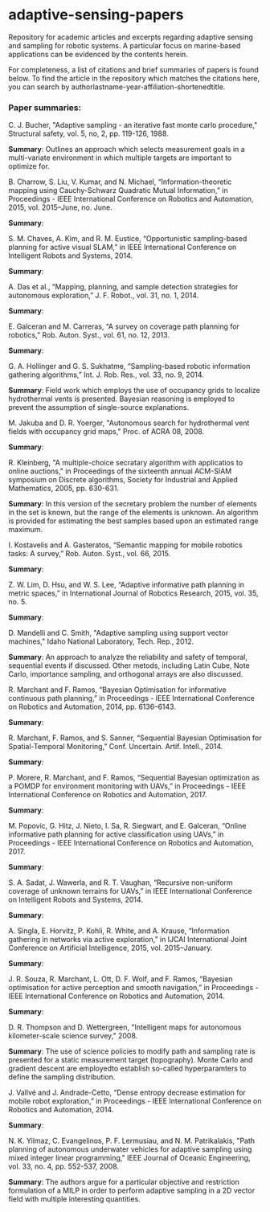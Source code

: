 # adaptive-sensing-papers
Repository for academic articles and excerpts regarding adaptive sensing and sampling for robotic systems. A particular focus on marine-based applications can be evidenced by the contents herein. 

For completeness, a list of citations and brief summaries of papers is found below. To find the article in the repository which matches the citations here, you can search by authorlastname-year-affiliation-shortenedtitle.

### Paper summaries:
C. J. Bucher, "Adaptive sampling - an iterative fast monte carlo procedure," Structural safety, vol. 5, no, 2, pp. 119-126, 1988.

**Summary**: Outlines an approach which selects measurement goals in a multi-variate environment in which multiple targets are important to optimize for.


B. Charrow, S. Liu, V. Kumar, and N. Michael, “Information-theoretic mapping using Cauchy-Schwarz Quadratic Mutual Information,” in Proceedings - IEEE International Conference on Robotics and Automation, 2015, vol. 2015–June, no. June.

**Summary**:


S. M. Chaves, A. Kim, and R. M. Eustice, “Opportunistic sampling-based planning for active visual SLAM,” in IEEE International Conference on Intelligent Robots and Systems, 2014.

**Summary**:


A. Das et al., “Mapping, planning, and sample detection strategies for autonomous exploration,” J. F. Robot., vol. 31, no. 1, 2014.

**Summary**:


E. Galceran and M. Carreras, “A survey on coverage path planning for robotics,” Rob. Auton. Syst., vol. 61, no. 12, 2013.

**Summary**:


G. A. Hollinger and G. S. Sukhatme, “Sampling-based robotic information gathering algorithms,” Int. J. Rob. Res., vol. 33, no. 9, 2014.

**Summary**: Field work which employs the use of occupancy grids to localize hydrothermal vents is presented. Bayesian reasoning is employed to prevent the assumption of single-source explanations.


M. Jakuba and D. R. Yoerger, "Autonomous search for hydrothermal vent fields with occupancy grid maps," Proc. of ACRA 08, 2008.

**Summary**: 

R. Kleinberg, "A multiple-choice secratary algorithm with applicatios to online auctions," in Proceedings of the sixteenth annual ACM-SIAM symposium on Discrete algorithms, Society for Industrial and Applied Mathematics, 2005, pp. 630-631.

**Summary**: In this version of the secretary problem the number of elements in the set is known, but the range of the elements is unknown. An algorithm is provided for estimating the best samples based upon an estimated range maximum.


I. Kostavelis and A. Gasteratos, “Semantic mapping for mobile robotics tasks: A survey,” Rob. Auton. Syst., vol. 66, 2015.

**Summary**:


Z. W. Lim, D. Hsu, and W. S. Lee, “Adaptive informative path planning in metric spaces,” in International Journal of Robotics Research, 2015, vol. 35, no. 5.

**Summary**:


D. Mandelli and C. Smith, "Adaptive sampling using support vector machines," Idaho National Laboratory, Tech. Rep., 2012.

**Summary**: An approach to analyze the reliability and safety of temporal, sequential events if discussed. Other metods, including Latin Cube, Note Carlo, importance sampling, and orthogonal arrays are also discussed.


R. Marchant and F. Ramos, “Bayesian Optimisation for informative continuous path planning,” in Proceedings - IEEE International Conference on Robotics and Automation, 2014, pp. 6136–6143.   

**Summary**: 


R. Marchant, F. Ramos, and S. Sanner, “Sequential Bayesian Optimisation for Spatial-Temporal Monitoring,” Conf. Uncertain. Artif. Intell., 2014.

**Summary**:


P. Morere, R. Marchant, and F. Ramos, “Sequential Bayesian optimization as a POMDP for environment monitoring with UAVs,” in Proceedings - IEEE International Conference on Robotics and Automation, 2017.

**Summary**:


M. Popovic, G. Hitz, J. Nieto, I. Sa, R. Siegwart, and E. Galceran, “Online informative path planning for active classification using UAVs,” in Proceedings - IEEE International Conference on Robotics and Automation, 2017.


**Summary**:


S. A. Sadat, J. Wawerla, and R. T. Vaughan, “Recursive non-uniform coverage of unknown terrains for UAVs,” in IEEE International Conference on Intelligent Robots and Systems, 2014.

**Summary**:


A. Singla, E. Horvitz, P. Kohli, R. White, and A. Krause, “Information gathering in networks via active exploration,” in IJCAI International Joint Conference on Artificial Intelligence, 2015, vol. 2015–January. 

**Summary**:


J. R. Souza, R. Marchant, L. Ott, D. F. Wolf, and F. Ramos, “Bayesian optimisation for active perception and smooth navigation,” in Proceedings - IEEE International Conference on Robotics and Automation, 2014.

**Summary**:


D. R. Thompson and D. Wettergreen, "Intelligent maps for autonomous kilometer-scale science survey," 2008.

**Summary**: The use of science policies to modify path and sampling rate is presented for a static measurement target (topography). Monte Carlo and gradient descent are employedto establish so-called hyperparamters to define the sampling distribution.


J. Vallvé and J. Andrade-Cetto, “Dense entropy decrease estimation for mobile robot exploration,” in Proceedings - IEEE International Conference on Robotics and Automation, 2014.

**Summary**:


N. K. Yilmaz, C. Evangelinos, P. F. Lermusiau, and N. M. Patrikalakis, "Path planning of autonomous underwater vehicles for adaptive sampling using mixed integer linear programming," IEEE Journal of Oceanic Engineering, vol. 33, no. 4, pp. 552-537, 2008.

**Summary**: The authors argue for a particular objective and restriction formulation of a MILP in order to perform adaptive sampling in a 2D vector field with multiple interesting quantities. 